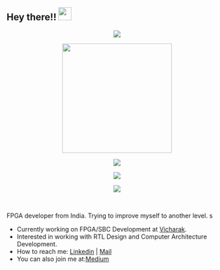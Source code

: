 ## Hey there!! <img src="https://media.giphy.com/media/hvRJCLFzcasrR4ia7z/giphy.gif" width="30px">


<!-- Stats Dashboard -->

<!-- Streak -->
<p align="center">
  <a href="https://git.io/streak-stats">
    <img src="https://streak-stats.demolab.com?user=tej-dabhankar&theme=nord&border_radius=4.5&date_format=j%20M%5B%20Y%5D&mode=weekly&card_width=450&card_height=200"/>
  </a>
</p>

<!-- Activity Graph -->
<p align="center">
  <a href="https://git.io/streak-stats">
    <img height=250 src="https://github-readme-activity-graph.vercel.app/graph?username=tej-dabhankar&border_radius=0&custom_title=activity%20graph&hide_title=true&bg_color=2E3440&color=81A1C1&line=88C0D0&point=5E81AC&area_color=D8DEE9&title_color=81A1C1&area=true"/>
  </a> 
</p>

<!-- GitHub Stats -->
<p align="center">
  <a href="https://github.com/tej-dabhankar/github-profile-trophy">
    <img src="https://github-readme-stats.vercel.app/api?username=tej-dabhankar&theme=nord&&column=9&row=1" />
  </a>
</p>

<!-- GitHub Stats -->
<p align="center">
  <a href="https://github.com/tej-dabhankar/github-profile-trophy">
    <img src="[https://github-readme-stats.vercel.app/api?username=tej-dabhankar&theme=nord&&column=9&row=1" />
  </a>
</p>

<!-- GitHub Trophies -->
<p align="center">
  <a href="https://github.com/tej-dabhankar/github-profile-trophy">
    <img src="https://github-profile-trophy.vercel.app/?username=tej-dabhankar&theme=nord&&column=9&row=1" />
  </a>
</p>

<br>

 FPGA developer from India. Trying to improve myself to another level.
s
- Currently working on FPGA/SBC Development at [Vicharak](https://vicharak.in).
- Interested in working with RTL Design and Computer Architecture Development.
- How to reach me: [Linkedin](https://www.linkedin.com/in/tejas-dabhankar/) | [Mail](mailto:tejasdabhankar123@gmail.com)
- You can also join me at:[Medium](https://medium.com/@visionvlsi)




